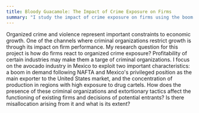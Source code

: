 ```yaml
---
title: Bloody Guacamole: The Impact of Crime Exposure on Firms
summary: "I study the impact of crime exposure on firms using the boom of the avocado industry in Mexico and the increase of drug cartel presence."
---
```


Organized crime and violence represent important constraints to economic growth. One of the channels where criminal organizations restrict growth is through its impact on firm performance. My research question for this project is how do firms react to organized crime exposure? Profitability of certain industries may make them a targe of criminal organizations. I focus on the avocado industry in Mexico to exploit two important characteristics: a boom in demand following NAFTA and Mexico's privileged position as the main exporter to the United States market, and the concentration of production in regions with high exposure to drug cartels. How does the presence of these criminal organizations and extortionary tactics affect the functioning of existing firms and decisions of potential entrants? Is there misallocation arising from it and what is its extent?

